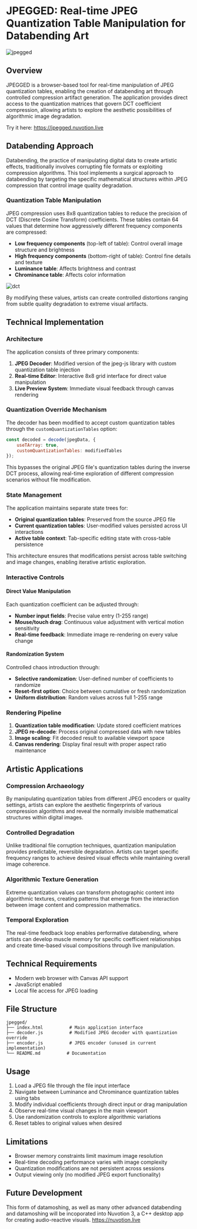 # JPEGGED: Real-time JPEG Quantization Table Manipulation for Databending Art

![jpegged](https://github.com/user-attachments/assets/1803d42f-d799-40ee-9756-0c3cdf749467)

## Overview

JPEGGED is a browser-based tool for real-time manipulation of JPEG quantization tables, enabling the creation of databending art through controlled compression artifact generation. The application provides direct access to the quantization matrices that govern DCT coefficient compression, allowing artists to explore the aesthetic possibilities of algorithmic image degradation.

Try it here: https://jpegged.nuvotion.live

## Databending Approach

Databending, the practice of manipulating digital data to create artistic effects, traditionally involves corrupting file formats or exploiting compression algorithms. This tool implements a surgical approach to databending by targeting the specific mathematical structures within JPEG compression that control image quality degradation.

### Quantization Table Manipulation

JPEG compression uses 8x8 quantization tables to reduce the precision of DCT (Discrete Cosine Transform) coefficients. These tables contain 64 values that determine how aggressively different frequency components are compressed:

- **Low frequency components** (top-left of table): Control overall image structure and brightness
- **High frequency components** (bottom-right of table): Control fine details and texture
- **Luminance table**: Affects brightness and contrast
- **Chrominance table**: Affects color information

![dct](https://github.com/user-attachments/assets/36607dbb-4b13-4847-808f-496f558f50f5)

By modifying these values, artists can create controlled distortions ranging from subtle quality degradation to extreme visual artifacts.

## Technical Implementation

### Architecture

The application consists of three primary components:

1. **JPEG Decoder**: Modified version of the jpeg-js library with custom quantization table injection
2. **Real-time Editor**: Interactive 8x8 grid interface for direct value manipulation
3. **Live Preview System**: Immediate visual feedback through canvas rendering

### Quantization Override Mechanism

The decoder has been modified to accept custom quantization tables through the `customQuantizationTables` option:

```javascript
const decoded = decode(jpegData, {
    useTArray: true,
    customQuantizationTables: modifiedTables
});
```

This bypasses the original JPEG file's quantization tables during the inverse DCT process, allowing real-time exploration of different compression scenarios without file modification.

### State Management

The application maintains separate state trees for:

- **Original quantization tables**: Preserved from the source JPEG file
- **Current quantization tables**: User-modified values persisted across UI interactions
- **Active table context**: Tab-specific editing state with cross-table persistence

This architecture ensures that modifications persist across table switching and image changes, enabling iterative artistic exploration.

### Interactive Controls

#### Direct Value Manipulation
Each quantization coefficient can be adjusted through:
- **Number input fields**: Precise value entry (1-255 range)
- **Mouse/touch drag**: Continuous value adjustment with vertical motion sensitivity
- **Real-time feedback**: Immediate image re-rendering on every value change

#### Randomization System
Controlled chaos introduction through:
- **Selective randomization**: User-defined number of coefficients to randomize
- **Reset-first option**: Choice between cumulative or fresh randomization
- **Uniform distribution**: Random values across full 1-255 range

### Rendering Pipeline

1. **Quantization table modification**: Update stored coefficient matrices
2. **JPEG re-decode**: Process original compressed data with new tables
3. **Image scaling**: Fit decoded result to available viewport space
4. **Canvas rendering**: Display final result with proper aspect ratio maintenance

## Artistic Applications

### Compression Archaeology
By manipulating quantization tables from different JPEG encoders or quality settings, artists can explore the aesthetic fingerprints of various compression algorithms and reveal the normally invisible mathematical structures within digital images.

### Controlled Degradation
Unlike traditional file corruption techniques, quantization manipulation provides predictable, reversible degradation. Artists can target specific frequency ranges to achieve desired visual effects while maintaining overall image coherence.

### Algorithmic Texture Generation
Extreme quantization values can transform photographic content into algorithmic textures, creating patterns that emerge from the interaction between image content and compression mathematics.

### Temporal Exploration
The real-time feedback loop enables performative databending, where artists can develop muscle memory for specific coefficient relationships and create time-based visual compositions through live manipulation.

## Technical Requirements

- Modern web browser with Canvas API support
- JavaScript enabled
- Local file access for JPEG loading

## File Structure

```
jpegged/
├── index.html          # Main application interface
├── decoder.js          # Modified JPEG decoder with quantization override
├── encoder.js          # JPEG encoder (unused in current implementation)
└── README.md          # Documentation
```

## Usage

1. Load a JPEG file through the file input interface
2. Navigate between Luminance and Chrominance quantization tables using tabs
3. Modify individual coefficients through direct input or drag manipulation
4. Observe real-time visual changes in the main viewport
5. Use randomization controls to explore algorithmic variations
6. Reset tables to original values when desired

## Limitations

- Browser memory constraints limit maximum image resolution
- Real-time decoding performance varies with image complexity
- Quantization modifications are not persistent across sessions
- Output viewing only (no modified JPEG export functionality)

## Future Development

This form of datamoshing, as well as many other advanced databending and datamoshing will be incoporated into Nuvotion 3, a C++ desktop app for creating audio-reactive visuals. https://nuvotion.live
